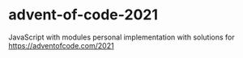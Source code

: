 # advent-of-code-2021

JavaScript with modules personal implementation with solutions for https://adventofcode.com/2021
